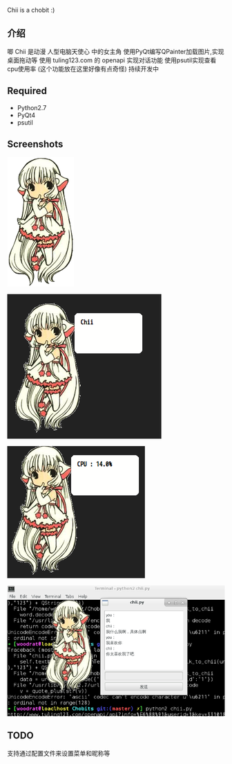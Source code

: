 Chii is a chobit :)
## 介绍
唧 Chii 是动漫 人型电脑天使心 中的女主角
使用PyQt编写QPainter加载图片,实现桌面拖动等
使用 tuling123.com 的 openapi 实现对话功能
使用psutil实现查看cpu使用率 (这个功能放在这里好像有点奇怪)
持续开发中
## Required
 
* Python2.7
* PyQt4
* psutil


## Screenshots
 ![image](pictures/chii.png)

 ![image](screenshots/screenshot1.png)

 ![image](screenshots/screenshot2.png)

 ![image](screenshots/screenshot3.png)

## TODO
支持通过配置文件来设置菜单和昵称等
